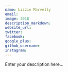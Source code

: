 ```yaml
---
name: Lizzie Marvelly
email:
image: 2018
description_markdown:
website_url:
twitter:
facebook:
google_plus:
github_username:
instagram:
---
```


Enter your description here...
